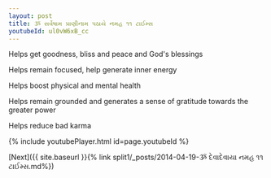 ```yaml
---
layout: post
title: ૐ સર્વેષામ પ્રાણીનામ પઠાયે નમહ ૧૧ ટાઈમ્સ
youtubeId: ul0vW6xB_cc
---
```

 
 
Helps get goodness, bliss and peace and God's blessings
 
Helps remain focused, help generate inner energy 
 
Helps boost physical and mental health 
 
Helps remain grounded and generates a sense of gratitude towards the greater power 
 
Helps reduce bad karma
 
 
 
 


{% include youtubePlayer.html id=page.youtubeId %}
 
[Next]({{ site.baseurl }}{% link  split1/_posts/2014-04-19-ૐ દેવાદેવાયા નમહ ૧૧ ટાઈમ્સ.md%})
 
